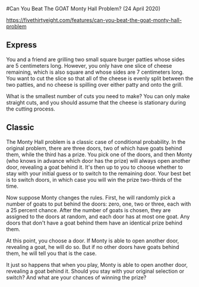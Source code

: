 #Can You Beat The GOAT Monty Hall Problem? (24 April 2020)

https://fivethirtyeight.com/features/can-you-beat-the-goat-monty-hall-problem

## Express

You and a friend are grilling two small square burger patties whose sides are 5 centimeters long.
However, you only have one slice of cheese remaining, which is also square and whose sides are 7 centimeters long.
You want to cut the slice so that all of the cheese is evenly split between the two patties, and no cheese is spilling over either patty and onto the grill.

What is the smallest number of cuts you need to make?
You can only make straight cuts, and you should assume that the cheese is stationary during the cutting process.

## Classic

The Monty Hall problem is a classic case of conditional probability.
In the original problem, there are three doors, two of which have goats behind them, while the third has a prize.
You pick one of the doors, and then Monty (who knows in advance which door has the prize) will always open another door, revealing a goat behind it.
It's then up to you to choose whether to stay with your initial guess or to switch to the remaining door.
Your best bet is to switch doors, in which case you will win the prize two-thirds of the time.

Now suppose Monty changes the rules.
First, he will randomly pick a number of goats to put behind the doors: zero, one, two or three, each with a 25 percent chance.
After the number of goats is chosen, they are assigned to the doors at random, and each door has at most one goat.
Any doors that don't have a goat behind them have an identical prize behind them.

At this point, you choose a door.
If Monty is able to open another door, revealing a goat, he will do so.
But if no other doors have goats behind them, he will tell you that is the case.

It just so happens that when you play, Monty is able to open another door, revealing a goat behind it.
Should you stay with your original selection or switch? And what are your chances of winning the prize?

